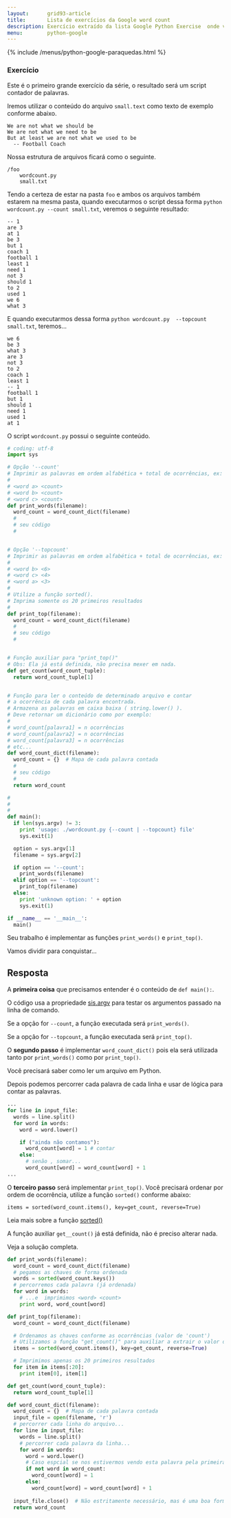 ```yaml
---
layout:      grid93-article
title:       Lista de exercícios da Google word count
description: Exercício extraído da lista Google Python Exercise  onde veremos manipulação básica de arquivo, tuplas,  além funções como sorted(), .split() e .keys().
menu:        python-google
---
```


{% include /menus/python-google-paraquedas.html %}

### Exercício

Este é o primeiro grande exercício da série, o resultado será um script contador de palavras.

Iremos utilizar o conteúdo do arquivo `small.text` como texto de exemplo conforme abaixo.

    We are not what we should be
    We are not what we need to be
    But at least we are not what we used to be
      -- Football Coach

Nossa estrutura de arquivos ficará como o seguinte.

    /foo
        wordcount.py
        small.txt

Tendo a certeza de estar na pasta `foo` e ambos os arquivos também estarem na mesma pasta, quando executarmos o 
script dessa forma `python wordcount.py --count small.txt`, veremos o seguinte resultado:

    -- 1
    are 3
    at 1
    be 3
    but 1
    coach 1
    football 1
    least 1
    need 1
    not 3
    should 1
    to 2
    used 1
    we 6
    what 3

E quando executarmos dessa forma `python wordcount.py  --topcount small.txt`, teremos...

    we 6
    be 3
    what 3
    are 3
    not 3
    to 2
    coach 1
    least 1
    -- 1
    football 1
    but 1
    should 1
    need 1
    used 1
    at 1


O script `wordcount.py` possui o seguinte conteúdo.


```python
# coding: utf-8
import sys

# Opção '--count'
# Imprimir as palavras em ordem alfabética + total de ocorrências, ex:
# 
# <word a> <count>
# <word b> <count>
# <word c> <count>
def print_words(filename):
  word_count = word_count_dict(filename)
  #
  # seu código
  # 


# Opção '--topcount'
# Imprimir as palavras em ordem alfabética + total de ocorrências, ex:
# 
# <word b> <6>
# <word c> <4>
# <word a> <3>
# 
# Utilize a função sorted().
# Imprima somente os 20 primeiros resultados
# 
def print_top(filename):
  word_count = word_count_dict(filename)
  #
  # seu código
  # 


# Função auxiliar para "print_top()"
# Obs: Ela já está definida, não precisa mexer em nada.
def get_count(word_count_tuple):
  return word_count_tuple[1]


# Função para ler o conteúdo de determinado arquivo e contar 
# a ocorrência de cada palavra encontrada.
# Armazena as palavras em caixa baixa ( string.lower() ).
# Deve retornar um dicionário como por exemplo:
# 
# word_count[palavra1] = n ocorrências
# word_count[palavra2] = n ocorrências
# word_count[palavra3] = n ocorrências
# etc...
def word_count_dict(filename):
  word_count = {}  # Mapa de cada palavra contada
  #
  # seu código
  # 
  return word_count  

# 
#  
# 
def main():
  if len(sys.argv) != 3:
    print 'usage: ./wordcount.py {--count | --topcount} file'
    sys.exit(1)

  option = sys.argv[1]
  filename = sys.argv[2]

  if option == '--count':
    print_words(filename)
  elif option == '--topcount':
    print_top(filename)
  else:
    print 'unknown option: ' + option
    sys.exit(1)

if __name__ == '__main__':
  main()
```

Seu trabalho é implementar as funções `print_words()` e `print_top()`.

Vamos dividir para conquistar...


Resposta
---

A __primeira coisa__ que precisamos entender é o conteúdo de `def main():`.

O código usa a propriedade [sis.argv](/python/sys-argv/) para testar os argumentos passado na linha de comando.

Se a opção for `--count`, a função executada será `print_words()`.

Se a opção for `--topcount`, a função executada será `print_top()`.

O __segundo passo__ é implementar `word_count_dict()` pois ela será utilizada tanto por `print_words()` como por 
`print_top()`.

Você precisará saber como ler um arquivo em Python.

Depois podemos percorrer cada palavra de cada linha e usar de lógica para contar as palavras.

```python
...
for line in input_file:
  words = line.split()
  for word in words:
    word = word.lower()

    if ("ainda não contamos"):
      word_count[word] = 1 # contar
    else:
      # senão , somar...
      word_count[word] = word_count[word] + 1    
...
```

O __terceiro passo__ será implementar `print_top()`. Você precisará ordenar por ordem de ocorrência, utilize a função
`sorted()` conforme abaixo:

    items = sorted(word_count.items(), key=get_count, reverse=True)

Leia mais sobre a função [sorted()](https://docs.python.org/3.4/library/functions.html#sorted "link-externo")

A função auxiliar `get__count()` já está definida, não é preciso alterar nada.

Veja a solução completa.

```python
def print_words(filename):
  word_count = word_count_dict(filename)
  # pegamos as chaves de forma ordenada
  words = sorted(word_count.keys())
  # percorremos cada palavra (já ordenada)
  for word in words:
    # ...e  imprimimos <word> <count>
    print word, word_count[word]

def print_top(filename):
  word_count = word_count_dict(filename)

  # Ordenamos as chaves conforme as ocorrências (valor de 'count')
  # Utilizamos a função "get_count()" para auxiliar a extrair o valor de 'count'
  items = sorted(word_count.items(), key=get_count, reverse=True)

  # Imprimimos apenas os 20 primeiros resultados
  for item in items[:20]:
    print item[0], item[1]

def get_count(word_count_tuple):
  return word_count_tuple[1]

def word_count_dict(filename):
  word_count = {}  # Mapa de cada palavra contada
  input_file = open(filename, 'r')
  # percorrer cada linha do arquivo...
  for line in input_file:
    words = line.split()
    # percorrer cada palavra da linha...
    for word in words:
      word = word.lower()
      # Caso espcial se nos estivermos vendo esta palavra pela primeira vez.
      if not word in word_count:
        word_count[word] = 1
      else:
        word_count[word] = word_count[word] + 1
  
  input_file.close()  # Não estritamente necessário, mas é uma boa forma.
  return word_count  
```